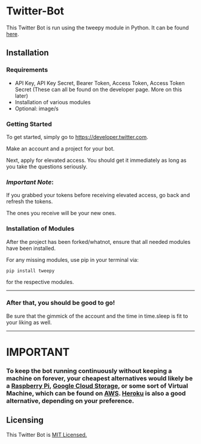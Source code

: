 # Twitter-Bot
This Twitter Bot is run using the tweepy module in Python. It can be found <a href="https://www.tweepy.org/">here</a>.

## Installation
### Requirements
- API Key, API Key Secret, Bearer Token, Access Token, Access Token Secret (These can all be found on the developer page. More on this later)
- Installation of various modules
- Optional: image/s

### Getting Started
To get started, simply go to https://developer.twitter.com. 

Make an account and a project for your bot.

Next, apply for elevated access. You should get it immediately as long as you take the questions seriously.

### _Important Note_:
If you grabbed your tokens before receiving elevated access, go back and refresh the tokens.

The ones you receive will be your new ones.

### Installation of Modules
After the project has been forked/whatnot, ensure that all needed modules have been installed. 

For any missing modules, use pip in your terminal via:

``` 
pip install tweepy 
```

for the respective modules. 

---

### After that, you should be good to go! 
Be sure that the gimmick of the account and the time in time.sleep is fit to your liking as well.

---

# IMPORTANT
### To keep the bot running continuously without keeping a machine on forever, your cheapest alternatives would likely be a <a href="https://www.raspberrypi.org/">Raspberry Pi</a>, <a href="https://cloud.google.com/storage">Google Cloud Storage</a>, or some sort of Virtual Machine, which can be found on <a href="https://aws.amazon.com/">AWS</a>. <a href="https://www.heroku.com/">Heroku</a> is also a good alternative, depending on your preference.

## Licensing
This Twitter Bot is <a href="https://github.com/peacekeeper6/Twitter-Bot/blob/main/LICENSE">MIT Licensed.</a>
